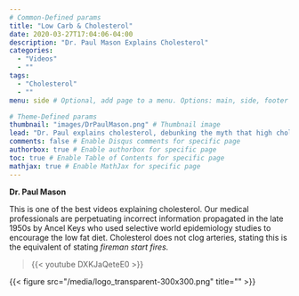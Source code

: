 ```yaml
---
# Common-Defined params
title: "Low Carb & Cholesterol"
date: 2020-03-27T17:04:06-04:00
description: "Dr. Paul Mason Explains Cholesterol"
categories:
  - "Videos"
  - ""
tags:
  - "Cholesterol"
  - ""
menu: side # Optional, add page to a menu. Options: main, side, footer

# Theme-Defined params
thumbnail: "images/DrPaulMason.png" # Thumbnail image
lead: "Dr. Paul explains cholesterol, debunking the myth that high cholesterol is always bad." # Lead text
comments: false # Enable Disqus comments for specific page
authorbox: true # Enable authorbox for specific page
toc: true # Enable Table of Contents for specific page
mathjax: true # Enable MathJax for specific page
---
```

__Dr. Paul Mason__

This is one of the best videos explaining cholesterol. Our medical professionals are perpetuating incorrect information propagated in the late 1950s by Ancel Keys who used selective world epidemiology studies to encourage the low fat diet. Cholesterol does not clog arteries, stating this is the equivalent of stating _fireman start fires._

> {{< youtube DXKJaQeteE0 >}}

{{< figure src="/media/logo_transparent-300x300.png" title="" >}}
